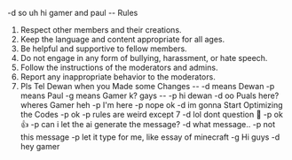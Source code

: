 -d so uh hi gamer and paul
-- Rules
1. Respect other members and their creations.
2. Keep the language and content appropriate for all ages.
3. Be helpful and supportive to fellow members.
4. Do not engage in any form of bullying, harassment, or hate speech.
5. Follow the instructions of the moderators and admins.
6. Report any inappropriate behavior to the moderators.
7. Pls Tel Dewan when you Made some Changes
--
-d means Dewan
-p means Paul
-g means Gamer 
k? gays
--
-p hi dewan
-d oo Puals here? wheres Gamer heh
-p I'm here
-p nope ok
-d im gonna Start Optimizing the Codes
-p ok
-p rules are weird except 7
-d lol dont question :moyai:
-p ok 👍
-p can i let the ai generate the message?
-d what message..
-p not this message
-p let it type for me, like essay of minecraft
-g Hi guys
-d hey gamer
